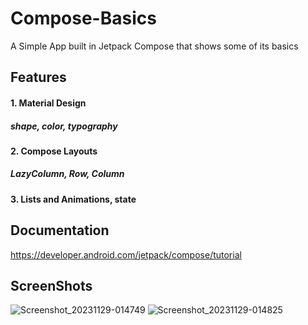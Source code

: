 # Compose-Basics
A Simple App built in Jetpack Compose that shows some of its basics

## Features
#### 1. Material Design
##### shape, color, typography
#### 2. Compose Layouts
##### LazyColumn, Row, Column
#### 3. Lists and Animations, state
## Documentation
  https://developer.android.com/jetpack/compose/tutorial
## ScreenShots
![Screenshot_20231129-014749](https://github.com/alvinemwa99/Compose-Basics/assets/102831284/f03b7bad-94db-4797-a7ca-c0c4a25e3fe4) ![Screenshot_20231129-014825](https://github.com/alvinemwa99/Compose-Basics/assets/102831284/b39244d8-b73c-48fa-9516-9c25cde99bc6)



